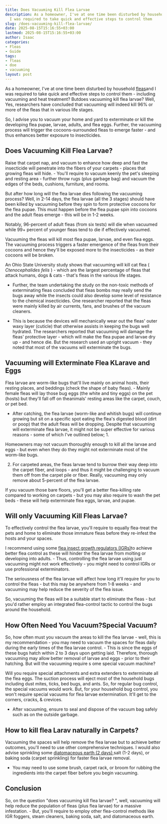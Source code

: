 ```yaml
---
title: Does Vacuuming Kill Flea Larvae
description: As a homeowner, I've at one time been disturbed by household fleas and
  I was required to take quick and effective steps to control them
slug: /does-vacuuming-kill-flea-larvae/
date: 2025-08-15T15:16:55+03:00
lastmod: 2025-08-15T15:16:55+03:00
author: Isaac
categories:
- Fleas
- Guide
tags:
- fleas
- doe
- vacuuming
layout: post
---
```

As a homeowner, I've at one time been disturbed by household [fleas](https://pestpolicy.com/does-apple-cider-vinegar-kill-fleas/)and I was required to take quick and effective steps to control them - including vacuuming and heat treatment? Butdoes vacuuming kill flea larvae? Well, Yes, researchers have concluded that vacuuming will indeed kill 96% or more of the fleas that in various life stages.

So, I advise you to vacuum your home and yard to exterminate or kill the developing flea pupae, larvae, adults, and flea eggs. Further, the vacuuming process will trigger the cocoons-surrounded fleas to emerge faster - and thus enhances better exposure to insecticides.

##  Does Vacuuming Kill Flea Larvae?

Raise that carpet nap, and vacuum to enhance how deep and fast the insecticide will penetrate into the fibers of your carpets - places that growing fleas will hide. - You'll require to vacuum keenly the pet's sleeping and resting area - further throw rugs (plus garbage bag) and vacuum the edges of the beds, cushions, furniture, and rooms.

But after how long will the flea larvae dies following the vacuuming process? Well, in 2-14 days, the flea larvae (all the 3 stages) should have been killed by vacuuming before they spin to form protective cocoons for the flea pupae. This must happen before the flea pupae spin into cocoons and the adult fleas emerge - this will be in 1-2 weeks.

Notably, 96-percent of adult fleas (from six tests) will die when vacuumed while 99+ percent of younger fleas tend to die if effectively vacuumed.

Vacuuming the fleas will kill most flea pupae, larvae, and even flea eggs. The vacuuming process triggers a faster emergence of the fleas from their cocoons and hence they'll be exposed more to the insecticides - as their cocoons will be broken.

An Ohio State University study shows that vacuuming will kill cat flea ( *Ctenocephalides felis* ) - which are the largest percentage of fleas that attack humans, dogs & cats - that's fleas in the various life stages.

- Further, the team undertaking the study on the non-toxic methods of exterminating fleas concluded that fleas bombs may really send the bugs away while the insects could also develop some level of resistance to the chemical insecticides. One researcher reported that the fleas were mainly killed by air currents, fans, and brushes of the vacuum cleaners.

- This is because the devices will mechanically wear out the fleas' outer waxy layer (cuticle) that otherwise assists in keeping the bugs well hydrated. The researchers reported that vacuuming will damage the fleas' protective layer - which will make the flea pupae and larvae dry up - and hence die. But the research used an upright vacuum - they noted that most of the vacuums will exterminate the bugs.

##  Vacuuming will Exterminate Flea KLarave and Eggs

Flea larvae are worm-like bugs that'll live mainly on animal hosts, their resting places, and beddings (check the shape of baby fleas). - Mainly female fleas will lay those bug eggs (the white and tiny eggs) on the pet (hosts) but they'll fall off on theanimals' resting areas like the carpet, couch, or pet bed.

- After catching, the flea larvae (worm-like and whitish bugs) will continue growing but sit on a specific spot eating the flea's digested blood (dirt or poop) that the adult fleas will be dropping. Despite that vacuuming will exterminate flea larvae, it might not be super effective for various reasons - some of which I've outlined below; 1.

Homeowners may not vacuum thoroughly enough to kill all the larvae and eggs - but even when they do they might not exterminate most of the worm-like bugs.

2. For carpeted areas, the fleas larvae tend to burrow their way deep into the carpet fiber, and loops - and thus it might be challenging to vacuum them off from the carpet pile or fiber. Really, vacuuming may only remove about 5-percent of the flea larvae.

If you vacuum those bare floors, you'll get a better flea-killing rate compared to working on carpets - but you may also require to wash the pet beds - these will help exterminate flea eggs, larvae, and pupae.

##  Will only Vacuuming Kill Fleas Larvae?

To effectively control the flea larvae, you'll require to equally flea-treat the pets and home to eliminate those immature fleas before they re-infest the hosts and your spaces.

I recommend using some [flea insect growth regulators (IGRs)](https://pestpolicy.com/best-igr-for-fleas/)to achieve better flea control as these will hinder the flea larvae from molting or developing into adults. - Thus, controlling the flea larvae using just vacuuming might not work effectively - you might need to control IGRs or use professional exterminators.

The seriousness of the flea larvae will affect how long it'll require for you to control the fleas - but this may be anywhere from 1-8 weeks - and vacuuming may help reduce the severity of the flea issue.

So, vacuuming the fleas will be a suitable start to eliminate the fleas - but you'd rather employ an integrated flea-control tactic to control the bugs around the household.

##  How Often Need You Vacuum?Special Vacuum?

So, how often must you vacuum the areas to kill the flea larvae - well, this is my recommendation - you may need to vacuum the spaces for fleas daily during the early times of the flea larvae control. - This is since the eggs of these bugs hatch within 2 to 3 days upon getting laid. Therefore, thorough vacuuming may allow better removal of larvae and eggs - prior to their hatching. But will the vacuuming require s ome special vacuum machine?

Will you require special attachments and extra extenders to exterminate all the flea eggs. The suction process will eject most of the household bugs including dust mites, ticks, bed bugs, and ants. So, for regular bug control, the special vacuums would work. But, for your household bug control, you won't require special vacuums for flea larvae extermination. It'll get to the corners, cracks, & crevices.

- After vacuuming, ensure to seal and dispose of the vacuum bag safely such as on the outside garbage.

##  How to kill flea Larav naturally in Carpets?

Vacuuming the spaces will help remove the flea larvae but to achieve better outcomes, you'll need to use other comprehensive techniques. I would also advise sprinkling some [diatomaceous earth (2 days)](https://pestpolicy.com/diatomaceous-earth-for-fleas/),salt (1-2 days), or baking soda (carpet sprinkling) for faster flea larvae removal.

- You may need to use some brush, carpet rack, or broom for rubbing the ingredients into the carpet fiber before you begin vacuuming.

##  Conclusion

So, on the question "does vacuuming kill flea larvae? ", well, vacuuming will help reduce the population of fleas (plus flea larvae) for a massive infestation. - But, you'll require to employ other flea-control methods like IGR foggers, steam cleaners, baking soda, salt, and diatomaceous earth.
